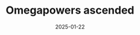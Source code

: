 ---
title: Omegapowers ascended
promotion: AEW
show: Dynamite
date: 2025-01-22
tags:
  - ospreay
  - omega
  - beast
images:
  - src: /assets/aew-2025-01/2025.01.22.AEW.Dynamite.a.jpg
    alt: Ospreay & Omega ascend
---
